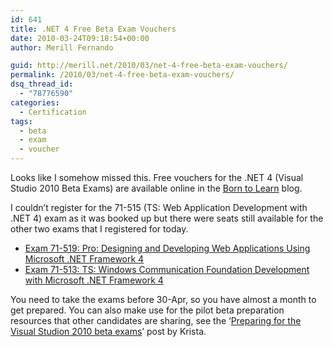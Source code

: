 ```yaml
---
id: 641
title: .NET 4 Free Beta Exam Vouchers
date: 2010-03-24T09:18:54+00:00
author: Merill Fernando

guid: http://merill.net/2010/03/net-4-free-beta-exam-vouchers/
permalink: /2010/03/net-4-free-beta-exam-vouchers/
dsq_thread_id:
  - "78776590"
categories:
  - Certification
tags:
  - beta
  - exam
  - voucher
---
```

<p>Looks like I somehow missed this. Free vouchers for the .NET 4 (Visual Studio 2010 Beta Exams) are available online in the <a href="http://borntolearn.mslearn.net/btl/b/weblog/archive/2010/03/17/register-for-visual-studio-2010-beta-exams.aspx">Born to Learn</a> blog.</p>  <p>I couldn’t register for the 71-515 (TS: Web Application Development with .NET 4) exam as it was booked up but there were seats still available for the other two exams that I registered for today.</p>  <ul>   <li><a href="http://www.microsoft.com/learning/en/us/exam.aspx?ID=70-519&amp;locale=en-us">Exam 71-519: Pro: Designing and Developing Web Applications Using Microsoft .NET Framework 4</a></li>    <li><a href="http://www.microsoft.com/learning/en/us/exam.aspx?ID=70-513&amp;locale=en-us">Exam 71-513: TS: Windows Communication Foundation Development with Microsoft .NET Framework 4</a></li> </ul>  <p>You need to take the exams before 30-Apr, so you have almost a month to get prepared. You can also make use for the pilot beta preparation resources that other candidates are sharing, see the ‘<a href="http://borntolearn.mslearn.net/btl/b/weblog/archive/2010/03/22/preparing-for-the-visual-studio-2010-beta-exams.aspx">Preparing for the Visual Studion 2010 beta exams</a>’ post by Krista.</p>